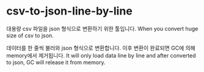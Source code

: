 # csv-to-json-line-by-line
대용량 csv 파일을 json 형식으로 변환하기 위한 툴입니다.
When you convert huge size of csv to json.

데이터를 한 줄씩 불러와 json 형식으로 변환합니다. 이후 변환이 완료되면 GC에 의해 memory에서 제거됩니다.
It will only load data line by line and after converted to json, GC will release it from memory.
